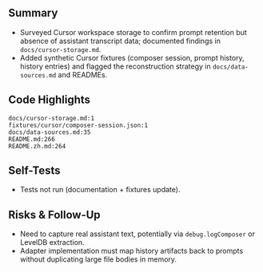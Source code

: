 ## Summary

- Surveyed Cursor workspace storage to confirm prompt retention but absence of assistant transcript data; documented findings in `docs/cursor-storage.md`.
- Added synthetic Cursor fixtures (composer session, prompt history, history entries) and flagged the reconstruction strategy in `docs/data-sources.md` and READMEs.

## Code Highlights

```text
docs/cursor-storage.md:1
fixtures/cursor/composer-session.json:1
docs/data-sources.md:35
README.md:266
README.zh.md:264
```

## Self-Tests

- Tests not run (documentation + fixtures update).

## Risks & Follow-Up

- Need to capture real assistant text, potentially via `debug.logComposer` or LevelDB extraction.
- Adapter implementation must map history artifacts back to prompts without duplicating large file bodies in memory.
